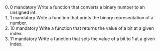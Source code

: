 0. 0
mandatory
Write a function that converts a binary number to an unsigned int.
1. 1
mandatory
Write a function that prints the binary representation of a number.
2. 10
mandatory
Write a function that returns the value of a bit at a given index.
3. 11
mandatory
Write a function that sets the value of a bit to 1 at a given index.
